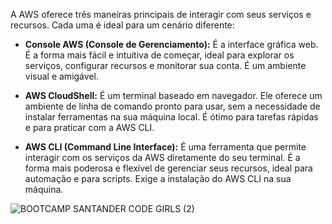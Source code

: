 A AWS oferece três maneiras principais de interagir com seus serviços e recursos. Cada uma é ideal para um cenário diferente:

* **Console AWS (Console de Gerenciamento):** É a interface gráfica web. É a forma mais fácil e intuitiva de começar, ideal para explorar os serviços, configurar recursos e monitorar sua conta. É um ambiente visual e amigável.

* **AWS CloudShell:** É um terminal baseado em navegador. Ele oferece um ambiente de linha de comando pronto para usar, sem a necessidade de instalar ferramentas na sua máquina local. É ótimo para tarefas rápidas e para praticar com a AWS CLI.

* **AWS CLI (Command Line Interface):** É uma ferramenta que permite interagir com os serviços da AWS diretamente do seu terminal. É a forma mais poderosa e flexível de gerenciar seus recursos, ideal para automação e para scripts. Exige a instalação do AWS CLI na sua máquina.

![BOOTCAMP SANTANDER CODE GIRLS (2)](https://github.com/user-attachments/assets/959721f9-0cad-4f5d-99e0-b007f0c6bdfb)
